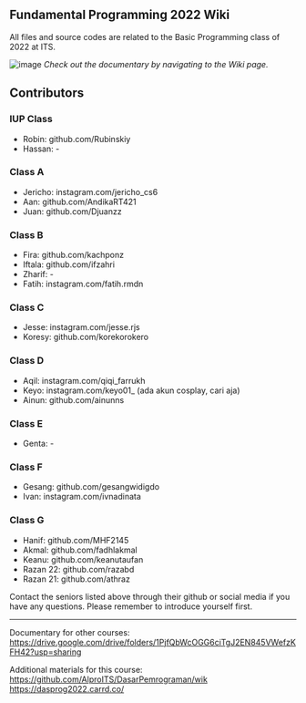 ## Fundamental Programming 2022 Wiki
All files and source codes are related to the Basic Programming class of 2022 at ITS.

![image](https://user-images.githubusercontent.com/117990315/210136544-a3bd4314-f8d5-4000-b2d8-356f94bbb6c7.png)
<i>Check out the documentary by navigating to the Wiki page.</i>

## Contributors
### IUP Class
- Robin: github.com/Rubinskiy
- Hassan: -

### Class A
- Jericho: instagram.com/jericho_cs6
- Aan: github.com/AndikaRT421
- Juan: github.com/Djuanzz

### Class B
- Fira: github.com/kachponz
- Iftala: github.com/ifzahri
- Zharif: -
- Fatih: instagram.com/fatih.rmdn

### Class C 
- Jesse: instagram.com/jesse.rjs
- Koresy: github.com/korekorokero

### Class D

- Aqil: instagram.com/qiqi_farrukh
- Keyo: instagram.com/keyo01_ (ada akun cosplay, cari aja)
- Ainun: github.com/ainunns

### Class E
- Genta: -

### Class F
- Gesang: github.com/gesangwidigdo
- Ivan: instagram.com/ivnadinata

### Class G
- Hanif: github.com/MHF2145
- Akmal: github.com/fadhlakmal
- Keanu: github.com/keanutaufan
- Razan 22: github.com/razabd
- Razan 21: github.com/athraz

Contact the seniors listed above through their github or social media if you have any questions. Please remember to introduce yourself first.
***

Documentary for other courses:
https://drive.google.com/drive/folders/1PjfQbWcOGG6ciTgJ2EN845VWefzKFH42?usp=sharing

Additional materials for this course:
https://github.com/AlproITS/DasarPemrograman/wik
https://dasprog2022.carrd.co/

